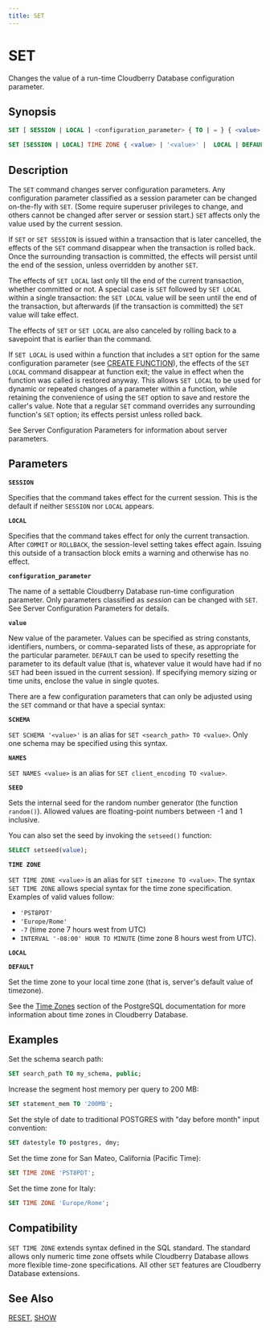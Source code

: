 ```yaml
---
title: SET
---
```


# SET

Changes the value of a run-time Cloudberry Database configuration parameter.

## Synopsis

```sql
SET [ SESSION | LOCAL ] <configuration_parameter> { TO | = } { <value> | '<value>' | DEFAULT }

SET [SESSION | LOCAL] TIME ZONE { <value> | '<value>' |  LOCAL | DEFAULT }
```

## Description

The `SET` command changes server configuration parameters. Any configuration parameter classified as a session parameter can be changed on-the-fly with `SET`. (Some require superuser privileges to change, and others cannot be changed after server or session start.) `SET` affects only the value used by the current session.

If `SET` or `SET SESSION` is issued within a transaction that is later cancelled, the effects of the `SET` command disappear when the transaction is rolled back. Once the surrounding transaction is committed, the effects will persist until the end of the session, unless overridden by another `SET`.

The effects of `SET LOCAL` last only till the end of the current transaction, whether committed or not. A special case is `SET` followed by `SET LOCAL` within a single transaction: the `SET LOCAL` value will be seen until the end of the transaction, but afterwards (if the transaction is committed) the `SET` value will take effect.

The effects of `SET` or `SET LOCAL` are also canceled by rolling back to a savepoint that is earlier than the command.

If `SET LOCAL` is used within a function that includes a `SET` option for the same configuration parameter (see [CREATE FUNCTION](/docs/sql-stmts/sql-stmt-create-function.md)), the effects of the `SET LOCAL` command disappear at function exit; the value in effect when the function was called is restored anyway. This allows `SET LOCAL` to be used for dynamic or repeated changes of a parameter within a function, while retaining the convenience of using the `SET` option to save and restore the caller's value. Note that a regular `SET` command overrides any surrounding function's `SET` option; its effects persist unless rolled back.

See Server Configuration Parameters for information about server parameters.

## Parameters

**`SESSION`**

Specifies that the command takes effect for the current session. This is the default if neither `SESSION` nor `LOCAL` appears.

**`LOCAL`**

Specifies that the command takes effect for only the current transaction. After `COMMIT` or `ROLLBACK`, the session-level setting takes effect again. Issuing this outside of a transaction block emits a warning and otherwise has no effect.

**`configuration_parameter`**

The name of a settable Cloudberry Database run-time configuration parameter. Only parameters classified as *session* can be changed with `SET`. See Server Configuration Parameters for details.

**`value`**

New value of the parameter. Values can be specified as string constants, identifiers, numbers, or comma-separated lists of these, as appropriate for the particular parameter. `DEFAULT` can be used to specify resetting the parameter to its default value (that is, whatever value it would have had if no `SET` had been issued in the current session). If specifying memory sizing or time units, enclose the value in single quotes.

There are a few configuration parameters that can only be adjusted using the `SET` command or that have a special syntax:

**`SCHEMA`**

`SET SCHEMA '<value>'` is an alias for `SET <search_path> TO <value>`. Only one schema may be specified using this syntax.

**`NAMES`**

`SET NAMES <value>` is an alias for `SET client_encoding TO <value>`.

**`SEED`**

Sets the internal seed for the random number generator (the function `random()`). Allowed values are floating-point numbers between -1 and 1 inclusive.

You can also set the seed by invoking the `setseed()` function:

```sql
SELECT setseed(value);
```

**`TIME ZONE`**

`SET TIME ZONE <value>` is an alias for `SET timezone TO <value>`. The syntax `SET TIME ZONE` allows special syntax for the time zone specification. Examples of valid values follow:

- `'PST8PDT'`
- `'Europe/Rome'`
- `-7` (time zone 7 hours west from UTC)
- `INTERVAL '-08:00' HOUR TO MINUTE` (time zone 8 hours west from UTC).

**`LOCAL`**

**`DEFAULT`**

Set the time zone to your local time zone (that is, server's default value of timezone).

See the [Time Zones](https://www.postgresql.org/docs/12/datatype-datetime.html#DATATYPE-TIMEZONES) section of the PostgreSQL documentation for more information about time zones in Cloudberry Database.

## Examples

Set the schema search path:

```sql
SET search_path TO my_schema, public;
```

Increase the segment host memory per query to 200 MB:

```sql
SET statement_mem TO '200MB';
```

Set the style of date to traditional POSTGRES with "day before month" input convention:

```sql
SET datestyle TO postgres, dmy;
```

Set the time zone for San Mateo, California (Pacific Time):

```sql
SET TIME ZONE 'PST8PDT';
```

Set the time zone for Italy:

```sql
SET TIME ZONE 'Europe/Rome'; 
```

## Compatibility

`SET TIME ZONE` extends syntax defined in the SQL standard. The standard allows only numeric time zone offsets while Cloudberry Database allows more flexible time-zone specifications. All other `SET` features are Cloudberry Database extensions.

## See Also

[RESET](/docs/sql-stmts/sql-stmt-reset.md), [SHOW](/docs/sql-stmts/sql-stmt-show.md)
